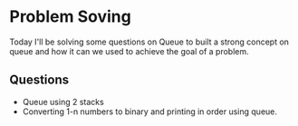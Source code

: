 # Problem Soving
Today I'll be solving some questions on Queue to built a strong concept on queue and how it can we used to achieve the goal of a problem.

## Questions
- Queue using 2 stacks
- Converting 1-n numbers to binary and printing in order using queue.